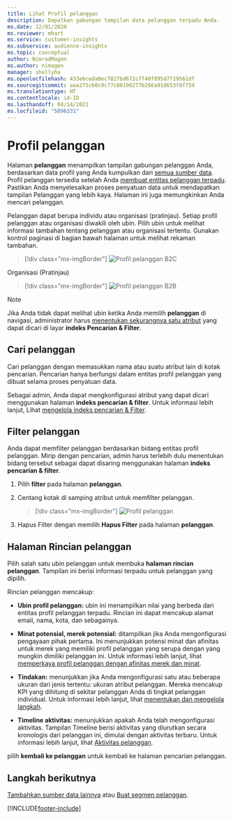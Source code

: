 ```yaml
---
title: Lihat Profil pelanggan
description: Dapatkan gabungan tampilan data pelanggan terpadu Anda.
ms.date: 12/01/2020
ms.reviewer: mhart
ms.service: customer-insights
ms.subservice: audience-insights
ms.topic: conceptual
author: NimrodMagen
ms.author: nimagen
manager: shellyha
ms.openlocfilehash: 433e6ceda0ec7827bd672cff40f895d7719561df
ms.sourcegitcommit: aaa275c60c0c77c88196277b266a91d653f8f759
ms.translationtype: HT
ms.contentlocale: id-ID
ms.lasthandoff: 04/14/2021
ms.locfileid: "5896331"
---
```

# <a name="customer-profiles"></a>Profil pelanggan

Halaman **pelanggan** menampilkan tampilan gabungan pelanggan Anda, berdasarkan data profil yang Anda kumpulkan dari [semua sumber data](data-sources.md). Profil pelanggan tersedia setelah Anda [membuat entitas pelanggan terpadu](data-unification.md). Pastikan Anda menyelesaikan proses penyatuan data untuk mendapatkan tampilan Pelanggan yang lebih kaya. Halaman ini juga memungkinkan Anda mencari pelanggan.

Pelanggan dapat berupa individu atau organisasi (pratinjau). Setiap profil pelanggan atau organisasi diwakili oleh ubin. Pilih ubin untuk melihat informasi tambahan tentang pelanggan atau organisasi tertentu. Gunakan kontrol paginasi di bagian bawah halaman untuk melihat rekaman tambahan.

> [!div class="mx-imgBorder"] 
> ![Profil pelanggan B2C](media/profiles-customers.png "Profil pelanggan B2C")

Organisasi (Pratinjau)
> [!div class="mx-imgBorder"] 
> ![Profil pelanggan B2B](media/profile-customers-b2b.png "Profil pelanggan B2B")

> [!NOTE]
> Jika Anda tidak dapat melihat ubin ketika Anda memilih **pelanggan** di navigasi, administrator harus [menentukan sekurangnya satu atribut](search-filter-index.md) yang dapat dicari di layar **indeks Pencarian & Filter**.

## <a name="search-for-customers"></a>Cari pelanggan

Cari pelanggan dengan memasukkan nama atau suatu atribut lain di kotak pencarian. Pencarian hanya berfungsi dalam entitas profil pelanggan yang dibuat selama proses penyatuan data.

Sebagai admin, Anda dapat mengkonfigurasi atribut yang dapat dicari menggunakan halaman **indeks pencarian & filter**. Untuk informasi lebih lanjut, Lihat [mengelola indeks pencarian & Filter](search-filter-index.md).

## <a name="filter-customers"></a>Filter pelanggan

Anda dapat memfilter pelanggan berdasarkan bidang entitas profil pelanggan. Mirip dengan pencarian, admin harus terlebih dulu menentukan bidang tersebut sebagai dapat disaring menggunakan halaman **indeks pencarian & filter**.

1. Pilih **filter** pada halaman **pelanggan**.

2. Centang kotak di samping atribut untuk memfilter pelanggan.

   > [!div class="mx-imgBorder"] 
   > ![Profil pelanggan](media/profiles-customers3.png "Profil pelanggan")

3. Hapus Filter dengan memilih **Hapus Filter** pada halaman **pelanggan**.

##  <a name="customer-details-page"></a>Halaman Rincian pelanggan

Pilih salah satu ubin pelanggan untuk membuka **halaman rincian pelanggan**. Tampilan ini berisi informasi terpadu untuk pelanggan yang dipilih.

Rincian pelanggan mencakup:

-   **Ubin profil pelanggan:** ubin ini menampilkan nilai yang berbeda dari entitas profil pelanggan terpadu. Rincian ini dapat mencakup alamat email, nama, kota, dan sebagainya. 

-   **Minat potensial, merek potensial:** ditampilkan jika Anda mengonfigurasi pengayaan pihak pertama. Ini menunjukkan potensi minat dan afinitas untuk merek yang memiliki profil pelanggan yang serupa dengan yang mungkin dimiliki pelanggan ini. Untuk informasi lebih lanjut, lihat [memperkaya profil pelanggan dengan afinitas merek dan minat](enrichment-microsoft.md).

-   **Tindakan:** menunjukkan jika Anda mengonfigurasi satu atau beberapa ukuran dari jenis tertentu: ukuran atribut pelanggan. Mereka mencakup KPI yang dihitung di sekitar pelanggan Anda di tingkat pelanggan individual. Untuk informasi lebih lanjut, lihat [menentukan dan mengelola langkah](measures.md).

-   **Timeline aktivitas:** menunjukkan apakah Anda telah mengonfigurasi aktivitas. Tampilan Timeline berisi aktivitas yang diurutkan secara kronologis dari pelanggan ini, dimulai dengan aktivitas terbaru. Untuk informasi lebih lanjut, lihat [Aktivitas pelanggan](activities.md).

pilih **kembali ke pelanggan** untuk kembali ke halaman pencarian pelanggan.

## <a name="next-steps"></a>Langkah berikutnya

[Tambahkan sumber data lainnya](data-sources.md) atau [Buat segmen pelanggan](segments.md).


[!INCLUDE[footer-include](../includes/footer-banner.md)]
